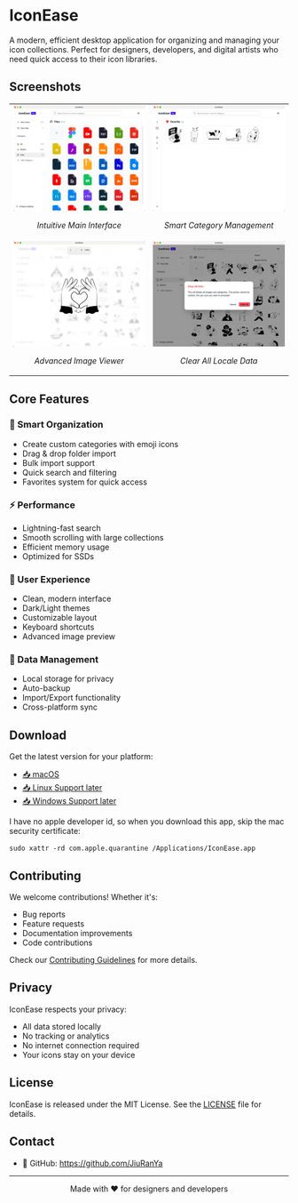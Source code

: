 # IconEase

A modern, efficient desktop application for organizing and managing your icon collections. Perfect for designers, developers, and digital artists who need quick access to their icon libraries.

## Screenshots

<table>
  <tr>
    <td width="50%">
      <img src="public/demo4.jpg" alt="Main Interface" width="100%"/>
      <p align="center"><em>Intuitive Main Interface</em></p>
    </td>
    <td width="50%">
      <img src="public/demo2.jpg" alt="Category Management" width="100%"/>
      <p align="center"><em>Smart Category Management</em></p>
    </td>
  </tr>
  <tr>
    <td width="50%">
      <img src="public/demo1.jpg" alt="Image Viewer" width="100%"/>
      <p align="center"><em>Advanced Image Viewer</em></p>
    </td>
    <td width="50%">
      <img src="public/demo3.jpg" alt="Dark Theme" width="100%"/>
      <p align="center"><em>Clear All Locale Data</em></p>
    </td>
  </tr>
</table>

## Core Features

### 🎯 Smart Organization
- Create custom categories with emoji icons
- Drag & drop folder import
- Bulk import support
- Quick search and filtering
- Favorites system for quick access

### ⚡ Performance
- Lightning-fast search
- Smooth scrolling with large collections
- Efficient memory usage
- Optimized for SSDs

### 🎨 User Experience
- Clean, modern interface
- Dark/Light themes
- Customizable layout
- Keyboard shortcuts
- Advanced image preview

### 💾 Data Management
- Local storage for privacy
- Auto-backup
- Import/Export functionality
- Cross-platform sync

## Download

Get the latest version for your platform:
- [📥 macOS](https://github.com/JiuRanYa/IconEase/releases/tag/v1.0.0)
- [📥 Linux Support later](https://github.com/yourusername/iconease/releases)
- [📥 Windows Support later](https://github.com/yourusername/iconease/releases)

I have no apple developer id, so when you download this app, skip the mac security certificate:

```
sudo xattr -rd com.apple.quarantine /Applications/IconEase.app
```

## Contributing

We welcome contributions! Whether it's:
- Bug reports
- Feature requests
- Documentation improvements
- Code contributions

Check our [Contributing Guidelines](CONTRIBUTING.md) for more details.

## Privacy

IconEase respects your privacy:
- All data stored locally
- No tracking or analytics
- No internet connection required
- Your icons stay on your device

## License

IconEase is released under the MIT License. See the [LICENSE](https://github.com/JiuRanYa/IconEase/edit/main/LICENSE) file for details.

## Contact

- 💼 GitHub: https://github.com/JiuRanYa

---

<p align="center">Made with ❤️ for designers and developers</p>
